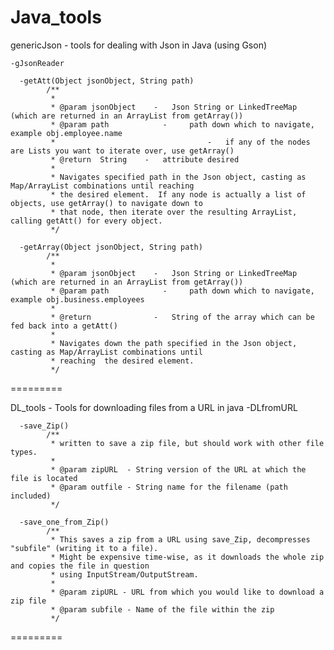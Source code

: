 Java_tools
=========

genericJson - tools for dealing with Json in Java (using Gson)

    -gJsonReader
    
      -getAtt(Object jsonObject, String path)
        	/**
        	 * 
        	 * @param jsonObject 	- 	Json String or LinkedTreeMap (which are returned in an ArrayList from getArray()) 
        	 * @param path 			  - 	path down which to navigate, example obj.employee.name
        	 * 								    -   if any of the nodes are Lists you want to iterate over, use getArray()
        	 * @return	String    -   attribute desired
        	 * 
        	 * Navigates specified path in the Json object, casting as Map/ArrayList combinations until reaching
        	 * the desired element.  If any node is actually a list of objects, use getArray() to navigate down to
        	 * that node, then iterate over the resulting ArrayList, calling getAtt() for every object.
        	 */
        	 
      -getArray(Object jsonObject, String path)
        	/**
        	 * 
        	 * @param jsonObject 	- 	Json String or LinkedTreeMap (which are returned in an ArrayList from getArray())
        	 * @param path 			  - 	path down which to navigate, example obj.business.employees
        	 * 								    
        	 * @return				- 	String of the array which can be fed back into a getAtt() 
        	 * 
        	 * Navigates down the path specified in the Json object, casting as Map/ArrayList combinations until
        	 * reaching  the desired element. 
        	 */
=========

DL_tools - Tools for downloading files from a URL in java
    -DLfromURL
    
      -save_Zip()
        	/**
        	 * written to save a zip file, but should work with other file types.
        	 *  
        	 * @param zipURL  - String version of the URL at which the file is located
        	 * @param outfile - String name for the filename (path included) 
        	 */
      
      -save_one_from_Zip()
        	/**
          	 * This saves a zip from a URL using save_Zip, decompresses "subfile" (writing it to a file).
          	 * Might be expensive time-wise, as it downloads the whole zip and copies the file in question
          	 * using InputStream/OutputStream. 
          	 * 
          	 * @param zipURL - URL from which you would like to download a zip file
          	 * @param subfile - Name of the file within the zip
          	 */
=========


